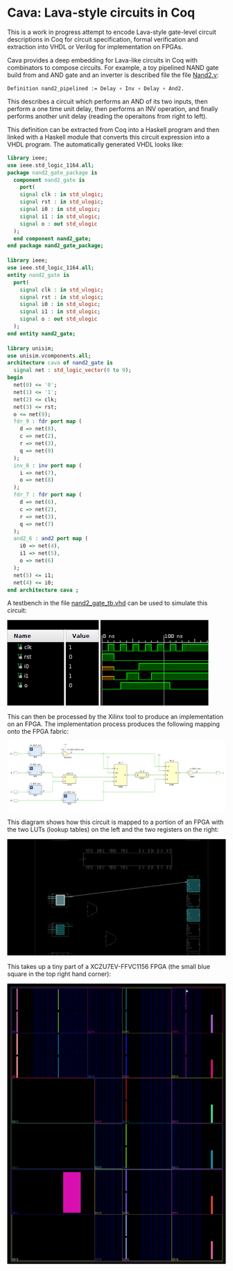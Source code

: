 # Cava: Lava-style circuits in Coq

This is a work in progress attempt to encode Lava-style gate-level circuit descriptions
in Coq for circuit specification, formal verification and extraction into VHDL or
Verilog for implementation on FPGAs.

Cava provides a deep embedding for Lava-like circuits in Coq with
combinators to compose circuits. For example, a toy pipelined NAND gate
build from and AND gate and an inverter is described file the file
[Nand2.v](Nand2.v):

```Coq
Definition nand2_pipelined := Delay ∘ Inv ∘ Delay ∘ And2.
```
This describes a circuit which performs an AND of its two inputs,
then perform a one time unit delay, then performs an INV operation,
and finally performs another unit delay (reading the operaitons from
right to left).

This definition can be extracted from Coq into a Haskell program and
then linked with a Haskell module that converts this circuit
expression into a VHDL program. The automatically generated VHDL looks like:

```vhdl
library ieee;
use ieee.std_logic_1164.all;
package nand2_gate_package is
  component nand2_gate is
    port(
    signal clk : in std_ulogic;
    signal rst : in std_ulogic;
    signal i0 : in std_ulogic;
    signal i1 : in std_ulogic;
    signal o : out std_ulogic
  );
  end component nand2_gate;
end package nand2_gate_package;

library ieee;
use ieee.std_logic_1164.all;
entity nand2_gate is
  port(
    signal clk : in std_ulogic;
    signal rst : in std_ulogic;
    signal i0 : in std_ulogic;
    signal i1 : in std_ulogic;
    signal o : out std_ulogic
  );
end entity nand2_gate;

library unisim;
use unisim.vcomponents.all;
architecture cava of nand2_gate is
  signal net : std_logic_vector(0 to 9);
begin
  net(0) <= '0';
  net(1) <= '1';
  net(2) <= clk;
  net(3) <= rst;
  o <= net(9);
  fdr_9 : fdr port map (
    d => net(8),
    c => net(2),
    r => net(3),
    q => net(9)
  );
  inv_8 : inv port map (
    i => net(7),
    o => net(8)
  );
  fdr_7 : fdr port map (
    d => net(6),
    c => net(2),
    r => net(3),
    q => net(7)
  );
  and2_6 : and2 port map (
    i0 => net(4),
    i1 => net(5),
    o => net(6)
  );
  net(5) <= i1;
  net(4) <= i0;
end architecture cava ;

```

A testbench in the file [nand2_gate_tb.vhd](nand2_gate_tb.vhd) can be
used to simulate this circuit:

![Simulation](nand2_sim.png)

This can then be processed by the Xilinx tool to produce an implementation
on an FPGA. The implementation process produces the following mapping
onto the FPGA fabric:

![Implementation](nand2_impl.png)

This diagram shows how this circuit is mapped to a portion of an FPGA
with the two LUTs (lookup tables) on the left and the two registers
on the right:

![Layout](nand2_layout.png)

This takes up a tiny part of a XCZU7EV-FFVC1156 FPGA (the small blue square
in the top right hand corner):

![FPGA](all_fpga.png)